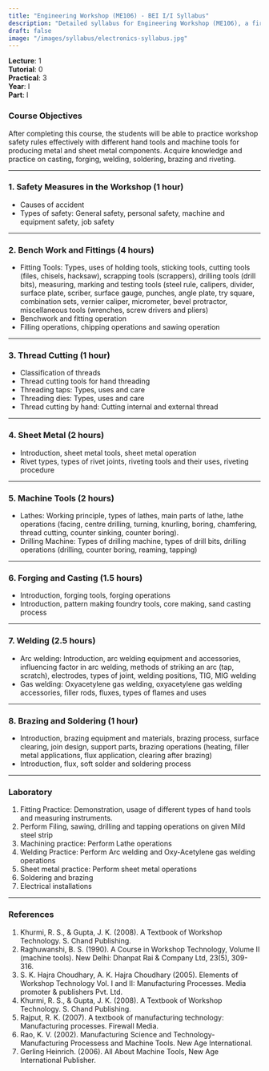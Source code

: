 ```yaml
---
title: "Engineering Workshop (ME106) - BEI I/I Syllabus"
description: "Detailed syllabus for Engineering Workshop (ME106), a first year, first part subject in the IOE BEI program."
draft: false
image: "/images/syllabus/electronics-syllabus.jpg"
---
```


**Lecture**: 1  
**Tutorial**: 0  
**Practical**: 3  
**Year**: I  
**Part**: I  

### Course Objectives
After completing this course, the students will be able to practice workshop safety rules effectively with different hand tools and machine tools for producing metal and sheet metal components. Acquire knowledge and practice on casting, forging, welding, soldering, brazing and riveting.

---

### 1. Safety Measures in the Workshop (1 hour)
- Causes of accident
- Types of safety: General safety, personal safety, machine and equipment safety, job safety

---

### 2. Bench Work and Fittings (4 hours)
- Fitting Tools: Types, uses of holding tools, sticking tools, cutting tools (files, chisels, hacksaw), scrapping tools (scrappers), drilling tools (drill bits), measuring, marking and testing tools (steel rule, calipers, divider, surface plate, scriber, surface gauge, punches, angle plate, try square, combination sets, vernier caliper, micrometer, bevel protractor, miscellaneous tools (wrenches, screw drivers and pliers)
- Benchwork and fitting operation
- Filling operations, chipping operations and sawing operation

---

### 3. Thread Cutting (1 hour)
- Classification of threads
- Thread cutting tools for hand threading
- Threading taps: Types, uses and care
- Threading dies: Types, uses and care
- Thread cutting by hand: Cutting internal and external thread

---

### 4. Sheet Metal (2 hours)
- Introduction, sheet metal tools, sheet metal operation
- Rivet types, types of rivet joints, riveting tools and their uses, riveting procedure

---

### 5. Machine Tools (2 hours)
- Lathes: Working principle, types of lathes, main parts of lathe, lathe operations (facing, centre drilling, turning, knurling, boring, chamfering, thread cutting, counter sinking, counter boring).
- Drilling Machine: Types of drilling machine, types of drill bits, drilling operations (drilling, counter boring, reaming, tapping)

---

### 6. Forging and Casting (1.5 hours)
- Introduction, forging tools, forging operations
- Introduction, pattern making foundry tools, core making, sand casting process

---

### 7. Welding (2.5 hours)
- Arc welding: Introduction, arc welding equipment and accessories, influencing factor in arc welding, methods of striking an arc (tap, scratch), electrodes, types of joint, welding positions, TIG, MIG welding
- Gas welding: Oxyacetylene gas welding, oxyacetylene gas welding accessories, filler rods, fluxes, types of flames and uses

---

### 8. Brazing and Soldering (1 hour)
- Introduction, brazing equipment and materials, brazing process, surface clearing, join design, support parts, brazing operations (heating, filler metal applications, flux application, clearing after brazing)
- Introduction, flux, soft solder and soldering process

---

### Laboratory
1. Fitting Practice: Demonstration, usage of different types of hand tools and measuring instruments.
2. Perform Filing, sawing, drilling and tapping operations on given Mild steel strip
3. Machining practice: Perform Lathe operations
4. Welding Practice: Perform Arc welding and Oxy-Acetylene gas welding operations
5. Sheet metal practice: Perform sheet metal operations
6. Soldering and brazing
7. Electrical installations

---

### References
1. Khurmi, R. S., & Gupta, J. K. (2008). A Textbook of Workshop Technology. S. Chand Publishing.
2. Raghuwanshi, B. S. (1990). A Course in Workshop Technology, Volume II (machine tools). New Delhi: Dhanpat Rai & Company Ltd, 23(5), 309-316.
3. S. K. Hajra Choudhary, A. K. Hajra Choudhary (2005). Elements of Workshop Technology Vol. I and II: Manufacturing Processes. Media promoter & publishers Pvt. Ltd.
4. Khurmi, R. S., & Gupta, J. K. (2008). A Textbook of Workshop Technology. S. Chand Publishing.
5. Rajput, R. K. (2007). A textbook of manufacturing technology: Manufacturing processes. Firewall Media.
6. Rao, K. V. (2002). Manufacturing Science and Technology-Manufacturing Processess and Machine Tools. New Age International.
7. Gerling Heinrich. (2006). All About Machine Tools, New Age International Publisher.